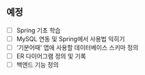 ## 예정

- [ ]  Spring 기초 학습
- [ ]  MySQL 연동 및 Spring에서 사용법 익히기
- [ ]  ‘기분어때’ 앱에 사용할 데이터베이스 스키마 정의
- [ ]  ER 다이어그램 정의 및 기록
- [ ]  백엔드 기능 정의